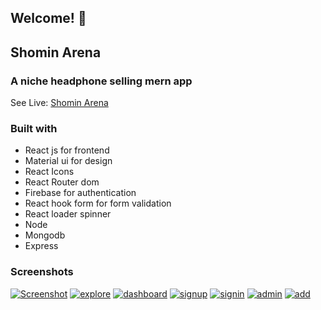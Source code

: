 ## Welcome! 👋

## Shomin Arena

### A niche headphone selling mern app

See Live: [Shomin Arena](https://shomin-arena.web.app/)



### Built with

-  React js for frontend
-  Material ui for design
-  React Icons
-  React Router dom
-  Firebase for authentication
-  React hook form for form validation
-  React loader spinner
-  Node
-  Mongodb
-  Express  

### Screenshots

<a href="https://ibb.co/LnVM7wN"><img src="https://i.ibb.co/NZcXBhT/main-arena.png" alt="Screenshot" border="0"></a>
<a href="https://ibb.co/rQQPr8T"><img src="https://i.ibb.co/3TTXZ6G/explore.png" alt="explore" border="0"></a>
<a href="https://ibb.co/pLSP52G"><img src="https://i.ibb.co/fxsSLMB/dashboard.png" alt="dashboard" border="0"></a>
<a href="https://ibb.co/JmjT6Hk"><img src="https://i.ibb.co/MZkHw7N/signup.png" alt="signup" border="0"></a>
<a href="https://ibb.co/dkfPk9c"><img src="https://i.ibb.co/F8h58vW/signin.png" alt="signin" border="0"></a>
<a href="https://ibb.co/kqs7wTx"><img src="https://i.ibb.co/2c19Cry/admin.png" alt="admin" border="0"></a>
<a href="https://ibb.co/f4FSMdK"><img src="https://i.ibb.co/gz97yZX/add.png" alt="add" border="0"></a>
